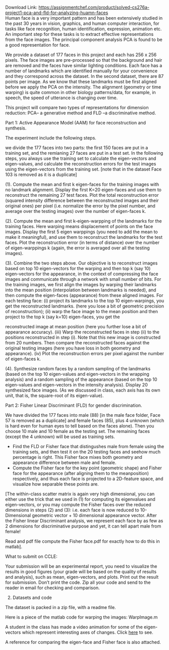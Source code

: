 Download Link: https://assignmentchef.com/product/solved-cs276a-project1-pca-and-fld-for-analyzing-huamn-faces
<br>
Human face is a very important pattern and has been extensively studied in the past 30 years in vision, graphics, and human computer interaction, for tasks like face recognition, human identification, expression, animation etc. An important step for these tasks is to extract effective representations from the face images. The principal component analysis PCA is found to be a good representation for face.

We provide a dataset of 177 faces in this project and each has 256 x 256 pixels. The face images are pre-processed so that the background and hair are removed and the faces have similar lighting conditions. Each face has a number of landmarks which are identified manually for your convenience and they correspond across the dataset. In the second dataset, there are 87 points per image. As we know that these landmarks must be first aligned before we apply the PCA on the intensity. The alignment (geometry or time warping) is quite common in other biology patterns/data, for example, in speech, the speed of utterance is changing over time.

This project will compare two types of representations for dimension reduction: PCA– a generative method and FLD –a discriminative method.

Part 1: Active Appearance Model (AAM) for face reconstruction and synthesis.

The experiment include the following steps.

we divide the 177 faces into two parts: the first 150 faces are put in a training set, and the remianing 27 faces are put in a test set. In the following steps, you always use the training set to calculate the eigen-vectors and eigen-values, and calculate the reconstruction errors for the test images using the eigen-vectors from the training set. [note that in the dataset Face 103 is removed as it is a duplicate]

(1). Compute the mean and first k eigen-faces for the training images with no landmark alignment. Display the first K=20 eigen-faces and use them to reconstruct the remaining 27 test faces. Plot the total reconstruction error (squared intensity difference between the reconstructed images and their original ones) per pixel (i.e. normalize the error by the pixel number, and average over the testing images) over the number of eigen-faces k.

(2). Compute the mean and first k-eigen-warpping of the landmarks for the training faces. Here warping means displacement of points on the face images. Display the first 5 eigen warppings (you need to add the mean to make it meaningful), and use them to reconstruct the landmarks for the test faces. Plot the reconstruction error (in terms of distance) over the number of eigen-warppings k (again, the error is averaged over all the testing images).

(3). Combine the two steps above. Our objective is to reconstruct images based on top 10 eigen-vectors for the warping and then top k (say 10) eigen-vectors for the appearance, in the context of compressing the face images and communicate through a network with small number of bits. For the training images, we first align the images by warping their landmarks into the mean position (interpolation between landmarks is needed), and then compute the eigen-faces (appearance) from these aligned images. For each testing face: (i) project its landmarks to the top 10 eigen-warpings, you get the reconstructed landmarks. (here you lose a bit of geometric precision of reconstruction); (ii) warp the face image to the mean position and then project to the top k (say k=10) eigen-faces, you get the

reconstructed image at mean position (here you further lose a bit of appearance accuracy). (iii) Warp the reconstructed faces in step (ii) to the positions reconstructed in step (i). Note that this new image is constructed from 20 numbers. Then compare the reconstructed faces against the original testing images (here you have loss in both geometry and appearance). (iv) Plot the reconstruction errors per pixel against the number of eigen-faces k.

(4). Synthesize random faces by a random sampling of the landmarks (based on the top 10 eigen-values and eigen-vectors in the wrapping analysis) and a random sampling of the appearance (based on the top 10 eigen-values and eigen-vectors in the intensity analysis). Display 20 synthesized face images. (As we discussed in class, each axis has its own unit, that is, the square-root of its eigen-value).




Part 2: Fisher Linear Discriminant (FLD) for gender discrimination.

We have divided the 177 faces into male (88) [in the male face folder, Face 57 is removed as a duplicate] and female faces (85), plus 4 unknown (which is hard even for human eyes to tell based on the faces alone). Then you choose 10 male and 10 female as the testing set. The remaining faces (except the 4 unknown) will be used as training sets.

<ul>

 <li>Find the FLD or Fisher face that distingushes male from female using the training sets, and then test it on the 20 testing faces and seehow much percentage is right. This Fisher face mixes both geometry and appearance difference between male and female.</li>

 <li>Compute the Fisher face for the key point (geometric shape) and Fisher face for the appearance (after aligning them to the meanposition) respectively, and thus each face is projected to a 2D-feature space, and visualize how separable these points are.</li>

</ul>

[The within-class scatter matrix is again very high dimensional, you can either use the trick that we used in (1) for computing its eigenvalues and eigen-vectors, or you may compute the Fisher faces over the reduced dimensions in steps (2) and (3): i.e. each face is now reduced to 10-Dimensional geometric vector + 10 dimensional appearance vector. After the Fisher linear Discriminant analysis, we represent each face by as few as 2 dimensions for discriminative purpose and yet, it can tell apart male from female!




Read and pdf file compute the Fisher face.pdf for exactly how to do this in matlab].

What to submit on CCLE:

Your submission will be an experimental report, you need to visualize the results in good figures (your grade will be based on the quality of results and analysis), such as mean, eigen-vectors, and plots. Print out the result for submission. Don’t print the code. Zip all your code and send to the reader in email for checking and comparison.

<ol start="2">

 <li>Datasets and code</li>

</ol>

The dataset is packed in a zip file, with a readme file.

Here is a piece of the matlab code for warping the images: WarpImage.m

A student in the class has made a video animation for some of the eigen-vectors which represent interesting axes of changes. Click <u>here</u> to see.

A reference for comparing the eigen-face and Fisher face is also attached.


